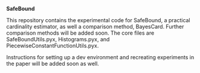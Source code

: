 __SafeBound__

This repository contains the experimental code for SafeBound, a practical cardinality estimator, as well a comparison method, BayesCard. Further comparison methods will be added soon. The core files are SafeBoundUtils.pyx, Histograms.pyx, and PiecewiseConstantFunctionUtils.pyx.

Instructions for setting up a dev environment and recreating experiments in the paper will be added soon as well.
